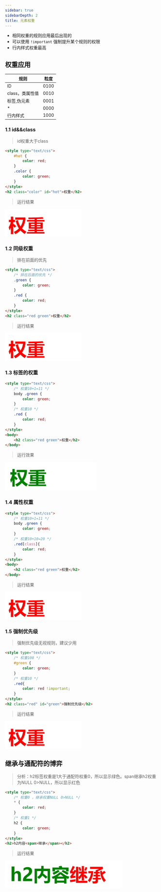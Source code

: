 ```yaml
---
sidebar: true
sidebarDepth: 2
title: 元素权重
---
```

- 相同权重的规则应用最后出现的
- 可以使用 `!important` 强制提升某个规则的权限
- 行内样式权重最高

## 权重应用

| 规则            | 粒度 |
| --------------- | ---- |
| ID              | 0100 |
| class，类属性值 | 0010 |
| 标签,伪元素     | 0001 |
| *               | 0000 |
| 行内样式        | 1000 |

### 1.1 id&&class

> id权重大于class

```html
<style type="text/css">
    #hot {
        color: red;
    }
    .color {
        color: green;
    }
</style>
<h2 class="color" id="hot">权重</h2>
```

> 运行结果

![image-20200702145649320](./assets/0.523992220776837.png)

### 1.2 同级权重

> 排在前面的优先

```html
<style type="text/css">
    /* 排在后面的优先 */
    .green {
        color: green;
    }
    .red {
        color: red;
    }
</style>
<h2 class="red green">权重</h2>
```

> 运行结果

![image-20200702145649320](./assets/0.8617473354065768.png)

### 1.3 标签的权重

```html
<style type="text/css">
    /* 权重10+1=11 */
    body .green {
        color: green;
    }
    /* 权重10 */
    .red {
        color: red;
    }
</style>
<body>
    <h2 class="red green">权重</h2>
</body>
```

> 运行效果

![image-20200702150808248](./assets/0.9315356959666677.png)

### 1.4 属性权重

```html
<style type="text/css">
    /* 权重10+1=11 */
    body .green {
        color: green;
    }
    /* 权重10+10=20 */
    .red[class]{
        color: red;
    }
</style>
<body>
    <h2 class="red green">权重</h2>
</body>
```

> 运行结果

![image-20200702145649320](./assets/0.3794785013673725.png)

### 1.5 强制优先级

> 强制优先级无视规则，建议少用

```html
<style type="text/css">
    /* 权重100 */
    #green {
        color: green;
    }
    /* 权重10 */
    .red{
        color: red !important;
    }
</style>
<h2 class="red" id="green">强制优先级</h2>
```

> 运行结果

![image-20200702145649320](./assets/0.4966381645804845.png)

## 继承与通配符的博弈

> 分析：h2标签权重是1大于通配符权重0，所以显示绿色。span继承h2权重为NULL 0>NULL，所以显示红色

```html
<style type="text/css">
    /* 权重0 ，继承权重NULL 0>NULL */
    * {
        color: red;
    }
    /* 权重1 */
    h2 {
        color: green;
    }
</style>
<h2>h2内容<span>继承</span></h2>
```

> 运行结果

![image-20200702153131021](./assets/0.18421278060266347.png)